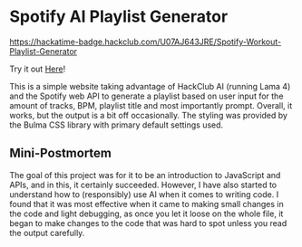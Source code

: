 

# Spotify AI Playlist Generator

https://hackatime-badge.hackclub.com/U07AJ643JRE/Spotify-Workout-Playlist-Generator

Try it out [Here]([https://pages.github.com/](https://wanabegamedev.github.io/Spotify-Workout-Playlist-Generator/))!

This is a simple website taking advantage of HackClub AI (running Lama 4) and the Spotify web API to generate a playlist based on user input for the amount of tracks, BPM, playlist title and most importantly prompt. Overall, it works, but the output is a bit off occasionally. The styling was provided by the Bulma CSS library with primary default settings used.

## Mini-Postmortem

The goal of this project was for it to be an introduction to JavaScript and APIs, and in this, it certainly succeeded. However, I have also started to understand how to (responsibly) use AI when it comes to writing code. I found that it was most effective when it came to making small changes in the code and light debugging, as once you let it loose on the whole file, it began to make changes to the code that was hard to spot unless you read the output carefully.
